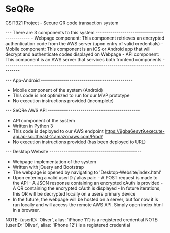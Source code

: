 # SeQRe
CSIT321 Project - Secure QR code transaction system

--- There are 3 components to this system ---------------------------------------------
	- Webpage component: This component retrieves an encrypted authentication code from the AWS server (upon entry of valid credentials)
	- Mobile component: This component is an iOS or Android app that will decrypt and authenticate codes displayed on Webpage
	- API component: This component is an AWS server that services both frontend components
	--------------------------------------------------------------------------------------


--- App-Android ---------------------------------------------
- Mobile component of the system (Android)
- This code is not optimized to run for our MVP prototype
- No execution instructions provided (incomplete)



--- SeQRe AWS API ---------------------------------------------
- API component of the system
- Written in Python 3
- This code is deployed to our AWS endpoint https://9gba6esvt9.execute-api.ap-southeast-2.amazonaws.com/Prod/
- No execution instructions provided (has been deployed to URL)



--- Desktop Website ---------------------------------------------
- Webpage implementation of the system 
- Written with jQuery and Bootstrap
- The webpage is opened by navigating to 'Desktop-Website/index.html'
- Upon entering a valid userID / alias pair:
		- A POST request is made to the API
		- A JSON response containing an encrypted cAuth is provided
		- A QR containing the encrypted cAuth is displayed
		- In future iterations, this QR will be decrypted locally on a users primary device
- In the future, the webpage will be hosted on a server, but for now it is run locally and will access the remote AWS API. Simply open index.html in a browser.


NOTE: {userID: 'Oliver', alias: 'iPhone 11'} is a registered credential
NOTE: {userID: 'Oliver', alias: 'iPhone 12'} is a registered credential